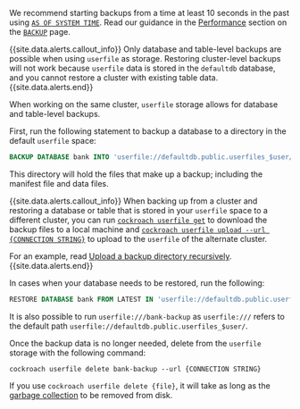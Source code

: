 We recommend starting backups from a time at least 10 seconds in the past using [`AS OF SYSTEM TIME`](as-of-system-time.html). Read our guidance in the [Performance](backup.html#performance) section on the [`BACKUP`](backup.html) page.

{{site.data.alerts.callout_info}}
Only database and table-level backups are possible when using `userfile` as storage. Restoring cluster-level backups will not work because `userfile` data is stored in the `defaultdb` database, and you cannot restore a cluster with existing table data.
{{site.data.alerts.end}}

When working on the same cluster, `userfile` storage allows for database and table-level backups.

First, run the following statement to backup a database to a directory in the default `userfile` space:

~~~sql
BACKUP DATABASE bank INTO 'userfile://defaultdb.public.userfiles_$user/bank-backup' AS OF SYSTEM TIME '-10s';
~~~

This directory will hold the files that make up a backup; including the manifest file and data files.

{{site.data.alerts.callout_info}}
When backing up from a cluster and restoring a database or table that is stored in your `userfile` space to a different cluster, you can run [`cockroach userfile get`](cockroach-userfile-get.html) to download the backup files to a local machine and [`cockroach userfile upload --url {CONNECTION STRING}`](cockroach-userfile-upload.html) to upload to the `userfile` of the alternate cluster.

For an example, read [Upload a backup directory recursively](cockroach-userfile-upload.html#upload-a-backup-directory-recursively).
{{site.data.alerts.end}}

In cases when your database needs to be restored, run the following:

~~~sql
RESTORE DATABASE bank FROM LATEST IN 'userfile://defaultdb.public.userfiles_$user/bank-backup';
~~~

It is also possible to run `userfile:///bank-backup` as `userfile:///` refers to the default path `userfile://defaultdb.public.userfiles_$user/`.

Once the backup data is no longer needed, delete from the `userfile` storage with the following command:

~~~shell
cockroach userfile delete bank-backup --url {CONNECTION STRING}
~~~

If you use `cockroach userfile delete {file}`, it will take as long as the [garbage collection](configure-replication-zones.html#gc-ttlseconds) to be removed from disk.
